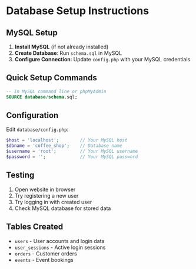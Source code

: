 # Database Setup Instructions

## MySQL Setup

1. **Install MySQL** (if not already installed)
2. **Create Database**: Run `schema.sql` in MySQL
3. **Configure Connection**: Update `config.php` with your MySQL credentials

## Quick Setup Commands

```sql
-- In MySQL command line or phpMyAdmin
SOURCE database/schema.sql;
```

## Configuration

Edit `database/config.php`:
```php
$host = 'localhost';        // Your MySQL host
$dbname = 'coffee_shop';    // Database name
$username = 'root';         // Your MySQL username
$password = '';             // Your MySQL password
```

## Testing

1. Open website in browser
2. Try registering a new user
3. Try logging in with created user
4. Check MySQL database for stored data

## Tables Created

- `users` - User accounts and login data
- `user_sessions` - Active login sessions
- `orders` - Customer orders
- `events` - Event bookings